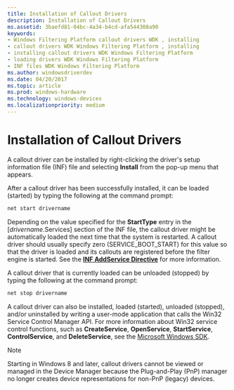 ```yaml
---
title: Installation of Callout Drivers
description: Installation of Callout Drivers
ms.assetid: 3baefd81-04bc-4a34-b4cd-afa544308a90
keywords:
- Windows Filtering Platform callout drivers WDK , installing
- callout drivers WDK Windows Filtering Platform , installing
- installing callout drivers WDK Windows Filtering Platform
- loading drivers WDK Windows Filtering Platform
- INF files WDK Windows Filtering Platform
ms.author: windowsdriverdev
ms.date: 04/20/2017
ms.topic: article
ms.prod: windows-hardware
ms.technology: windows-devices
ms.localizationpriority: medium
---
```


# Installation of Callout Drivers


A callout driver can be installed by right-clicking the driver's setup information file (INF) file and selecting **Install** from the pop-up menu that appears.

After a callout driver has been successfully installed, it can be loaded (started) by typing the following at the command prompt:

```cpp
net start drivername
```

Depending on the value specified for the **StartType** entry in the \[*drivername*.Services\] section of the INF file, the callout driver might be automatically loaded the next time that the system is restarted. A callout driver should usually specify zero (SERVICE\_BOOT\_START) for this value so that the driver is loaded and its callouts are registered before the filter engine is started. See the [**INF AddService Directive**](https://msdn.microsoft.com/library/windows/hardware/ff546326) for more information.

A callout driver that is currently loaded can be unloaded (stopped) by typing the following at the command prompt:

```cpp
net stop drivername
```

A callout driver can also be installed, loaded (started), unloaded (stopped), and/or uninstalled by writing a user-mode application that calls the Win32 Service Control Manager API. For more information about Win32 service control functions, such as **CreateService**, **OpenService**, **StartService**, **ControlService**, and **DeleteService**, see the [Microsoft Windows SDK](http://go.microsoft.com/fwlink/p/?linkid=122165).

> [!NOTE]
> Starting in Windows 8 and later, callout drivers cannot be viewed or managed in the Device Manager because the Plug-and-Play (PnP) manager no longer creates device representations for non-PnP (legacy) devices.

